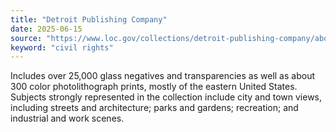 ```yaml
---
title: "Detroit Publishing Company"
date: 2025-06-15
source: "https://www.loc.gov/collections/detroit-publishing-company/about-this-collection/"
keyword: "civil rights"
---
```


Includes over 25,000 glass negatives and transparencies as well as about 300 color photolithograph prints, mostly of the eastern United States. Subjects strongly represented in the collection include city and town views, including streets and architecture; parks and gardens; recreation; and industrial and work scenes.


